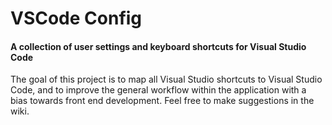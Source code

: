 # VSCode Config
#### A collection of user settings and keyboard shortcuts for Visual Studio Code

The goal of this project is to map all Visual Studio shortcuts to Visual Studio Code, and to improve the general workflow within the application with a bias towards front end development. Feel free to make suggestions in the wiki.
